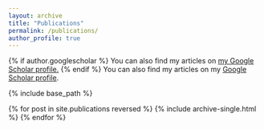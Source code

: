 ```yaml
---
layout: archive
title: "Publications"
permalink: /publications/
author_profile: true
---
```


{% if author.googlescholar %}
  You can also find my articles on <u><a href="{{author.googlescholar}}">my Google Scholar profile</a>.</u>
{% endif %}
You can also find my articles on my [Google Scholar profile](https://scholar.google.com/citations?user=Tu4MLB8AAAAJ&hl=en).

{% include base_path %}

{% for post in site.publications reversed %}
  {% include archive-single.html %}
{% endfor %}
